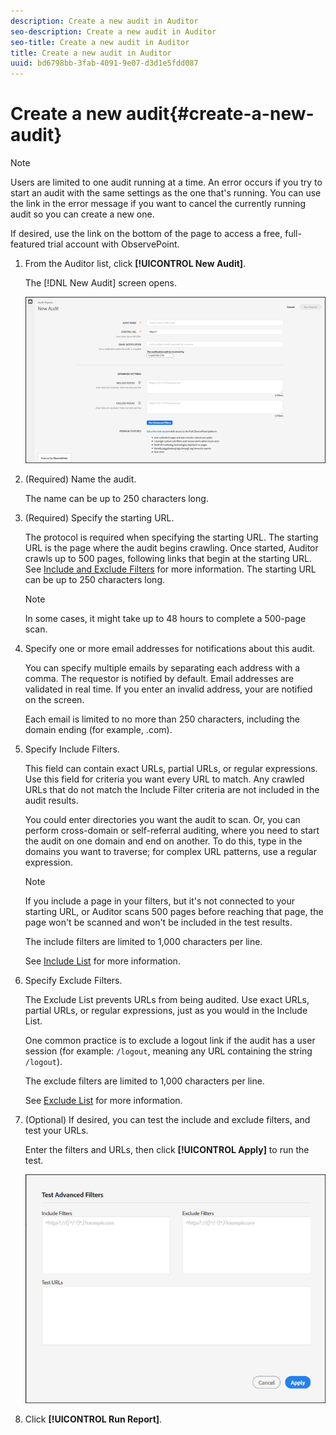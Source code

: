 ```yaml
---
description: Create a new audit in Auditor
seo-description: Create a new audit in Auditor
seo-title: Create a new audit in Auditor
title: Create a new audit in Auditor
uuid: bd6798bb-3fab-4091-9e07-d3d1e5fdd087
---
```


# Create a new audit{#create-a-new-audit}

>[!NOTE]
>
>Users are limited to one audit running at a time. An error occurs if you try to start an audit with the same settings as the one that's running. You can use the link in the error message if you want to cancel the currently running audit so you can create a new one.

If desired, use the link on the bottom of the page to access a free, full-featured trial account with ObservePoint. 

1. From the Auditor list, click **[!UICONTROL New Audit]**.

   The [!DNL New Audit] screen opens.

   ![](assets/config.png)

1. (Required) Name the audit.

   The name can be up to 250 characters long. 
1. (Required) Specify the starting URL.

   The protocol is required when specifying the starting URL. The starting URL is the page where the audit begins crawling. Once started, Auditor crawls up to 500 pages, following links that begin at the starting URL. See [Include and Exclude Filters](../create-audit/filters.md#concept-23531490bb124981ba807ed1806e3257) for more information. The starting URL can be up to 250 characters long.

   >[!NOTE]
   >
   >In some cases, it might take up to 48 hours to complete a 500-page scan.

1. Specify one or more email addresses for notifications about this audit.

   You can specify multiple emails by separating each address with a comma. The requestor is notified by default. Email addresses are validated in real time. If you enter an invalid address, your are notified on the screen.

   Each email is limited to no more than 250 characters, including the domain ending (for example, .com). 
1. Specify Include Filters.

   This field can contain exact URLs, partial URLs, or regular expressions. Use this field for criteria you want every URL to match. Any crawled URLs that do not match the Include Filter criteria are not included in the audit results.

   You could enter directories you want the audit to scan. Or, you can perform cross-domain or self-referral auditing, where you need to start the audit on one domain and end on another. To do this, type in the domains you want to traverse; for complex URL patterns, use a regular expression.

   >[!NOTE]
   >
   >If you include a page in your filters, but it's not connected to your starting URL, or Auditor scans 500 pages before reaching that page, the page won't be scanned and won't be included in the test results.

   The include filters are limited to 1,000 characters per line.

   See [Include List](../create-audit/filters.md#section-7626060a56a24b658f8c05f031ac3f5f) for more information. 
1. Specify Exclude Filters.

   The Exclude List prevents URLs from being audited. Use exact URLs, partial URLs, or regular expressions, just as you would in the Include List.

   One common practice is to exclude a logout link if the audit has a user session (for example: `/logout`, meaning any URL containing the string `/logout`).

   The exclude filters are limited to 1,000 characters per line.

   See [Exclude List](../create-audit/filters.md#section-00aa5e10c878473b91ba0844bebe7ca9) for more information. 
1. (Optional) If desired, you can test the include and exclude filters, and test your URLs.

   Enter the filters and URLs, then click **[!UICONTROL Apply]** to run the test.

   ![](assets/test-advanced-filters.png)

1. Click **[!UICONTROL Run Report]**.
